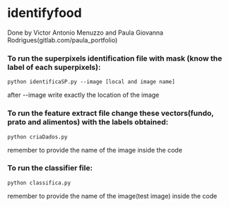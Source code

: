 # identifyfood

Done by Victor Antonio Menuzzo and Paula Giovanna Rodrigues(gitlab.com/paula_portfolio)

### To run the superpixels identification file with mask (know the label of each superpixels):
```
python identificaSP.py --image [local and image name]
```
after --image write exactly the location of the image

### To run the feature extract file change these vectors(fundo, prato and alimentos) with the labels obtained:
```
python criaDados.py
```
remember to provide the name of the image inside the code

### To run the classifier file:
```
python classifica.py
```
remember to provide the name of the image(test image) inside the code
